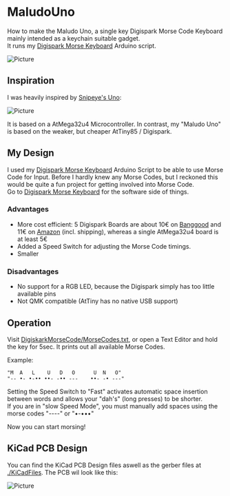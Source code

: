 # MaludoUno

How to make the Maludo Uno, a single key Digispark Morse Code Keyboard mainly intended as a keychain suitable gadget.\
It runs my [Digispark Morse Keyboard](https://github.com/maludo99/DigisparkMorseKeyboard) Arduino script.

![Picture](...)

## Inspiration

I was heavily inspired by [Snipeye's Uno](https://www.reddit.com/r/mechmarket/comments/h8b27d/gb_uno_last_chance/):

![Picture](ehttps://i.imgur.com/OqPyWbb.jpg)

It is based on a AtMega32u4 Microcontroller. In contrast, my "Maludo Uno" is based on the weaker, but cheaper AtTiny85 / Digispark.

## My Design

I used my [Digispark Morse Keyboard](https://github.com/maludo99/DigisparkMorseKeyboard) Arduino Script to be able to use Morse Code for Input. Before I hardly knew any Morse Codes, but I reckoned this would be quite a fun project for getting involved into Morse Code.\
Go to [Digispark Morse Keyboard](https://github.com/maludo99/DigisparkMorseKeyboard) for the software side of things.

### Advantages

* More cost efficient: 5 Digispark Boards are about 10€ on [Banggood](https://www.banggood.com/5Pcs-Digispark-Kickstarter-Micro-USB-Development-Board-For-ATTINY85-Arduino-p-1047665.html?rmmds=search&cur_warehouse=CN) and 11€ on [Amazon](https://www.amazon.de/AZDelivery-Digispark-kompatibles-Development-ATtiny85/dp/B076KVKHH1) (incl. shipping), whereas a single AtMega32u4 board is at least 5€
* Added a Speed Switch for adjusting the Morse Code timings.
* Smaller

### Disadvantages

* No support for a RGB LED, because the Digispark simply has too little available pins
* Not QMK compatible (AtTiny has no native USB support)


## Operation

Visit [DigiskarkMorseCode/MorseCodes.txt](https://raw.githubusercontent.com/maludo99/DigisparkMorseKeyboard/master/MorseCodes.txt), or open a Text Editor and hold the key for 5sec. It prints out all available Morse Codes.

Example:
```
"M  A   L    U   D   O      U  N   O"
"-- •- •-•• ••- -•• ---    ••- -• ---"
```

Setting the Speed Switch to "Fast" activates automatic space insertion between words and allows your "dah's" (long presses) to be shorter.\
If you are in "slow Speed Mode", you must manually add spaces using the morse codes "----" or "•-•••"

Now you can start morsing!

## KiCad PCB Design

You can find the KiCad PCB Design files aswell as the gerber files at [./KiCadFiles](https://github.com/maludo99/MaludoUno/tree/master/KiCadFiles). The PCB wil look like this:

![Picture](https://raw.githubusercontent.com/maludo99/MaludoUno/master/MaludoUnoPCBDesign.jpg?raw=true)
